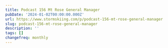 ```yaml
---
title: Podcast 156 Mt Rose General Manager
pubDate: '2024-01-02T00:00:00.000Z'
url: https://www.stormskiing.com/p/podcast-156-mt-rose-general-manager
slug: podcast-156-mt-rose-general-manager
description: ''
tags: []
changefreq: monthly
---
```


<!-- Add post content below -->

